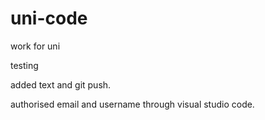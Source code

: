 
# uni-code
work for uni



testing

added text and git push.

authorised email and username through visual studio code.
